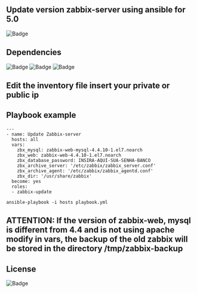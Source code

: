 ## Update version zabbix-server using ansible for 5.0

![Badge](https://img.shields.io/badge/ansible-zabbix-red)

## Dependencies
![Badge](https://img.shields.io/badge/ansible-2.9.10-blue)
![Badge](https://img.shields.io/badge/CentOS-7-blue)
![Badge](https://img.shields.io/badge/mysql-5.7-blue)

## Edit the inventory file insert your private or public ip

## Playbook example
```
---
- name: Update Zabbix-server
  hosts: all
  vars:
    zbx_mysql: zabbix-web-mysql-4.4.10-1.el7.noarch
    zbx_web: zabbix-web-4.4.10-1.el7.noarch
    zbx_database_password: INSIRA-AQUI-SUA-SENHA-BANCO
    zbx_archive_server: '/etc/zabbix/zabbix_server.conf'
    zbx_archive_agent: '/etc/zabbix/zabbix_agentd.conf'
    zbx_dir: '/usr/share/zabbix'
  become: yes
  roles:
  - zabbix-update
```
``` 
ansible-playbook -i hosts playbook.yml
``` 
## ATTENTION: If the version of zabbix-web, mysql is different from 4.4 and is not using apache modify in vars, the backup of the old zabbix will be stored in the directory /tmp/zabbix-backup

## License
![Badge](https://img.shields.io/badge/license-GPLv3-green)
